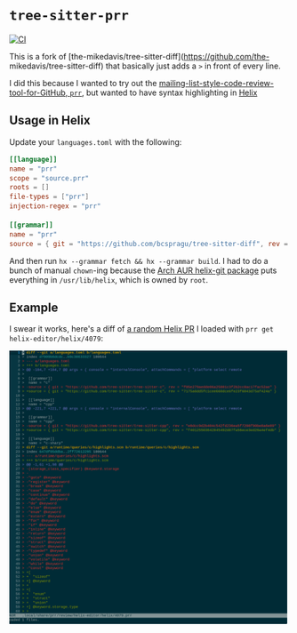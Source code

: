 # `tree-sitter-prr`

[![CI][ci-badge]][ci-workflow]

This is a fork of [the-mikedavis/tree-sitter-diff](https://github.com/the-
mikedavis/tree-sitter-diff) that basically just adds a `>` in front of every
line.

I did this because I wanted to try out the
[mailing-list-style-code-review-tool-for-GitHub, `prr`](https://github.com/danobi/prr),
but wanted to have syntax highlighting in
[Helix](https://github.com/helix-editor/helix)

## Usage in Helix

Update your `languages.toml` with the following:

```toml
[[language]]
name = "prr"
scope = "source.prr"
roots = []
file-types = ["prr"]
injection-regex = "prr"

[[grammar]]
name = "prr"
source = { git = "https://github.com/bcspragu/tree-sitter-diff", rev = "3390ef2dce6c749900a9dca72671b06c83d2bc59" }
```

And then run `hx --grammar fetch && hx --grammar build`. I had to do a bunch of
manual `chown`-ing because the
[Arch AUR helix-git package](https://aur.archlinux.org/packages/helix-git) puts
everything in `/usr/lib/helix`, which is owned by `root`.

## Example

I swear it works, here's a diff of
[a random Helix PR](https://github.com/helix-editor/helix/pull/4079) I loaded
with `prr get helix-editor/helix/4079`:

<img src="assets/diff.png" width="500"/>

[ci-badge]: https://github.com/bcspragu/tree-sitter-diff/actions/workflows/ci.yml/badge.svg
[ci-workflow]: https://github.com/bcspragu/tree-sitter-diff/actions/workflows/ci.yml
[tree-sitter]: https://tree-sitter.github.io/tree-sitter/
[tree-sitter-diff (actual)]: https://github.com/the-mikedavis/tree-sitter-diff
[tree-sitter-git-commit]: https://github.com/the-mikedavis/tree-sitter-git-commit
